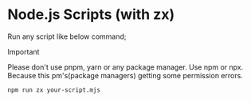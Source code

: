 # Node.js Scripts (with zx)

Run any script like below command;

> [!IMPORTANT]  
> Please don't use pnpm, yarn or any package manager. Use npm or npx.
> Because this pm's(package managers) getting some permission errors.

```shell
npm run zx your-script.mjs
```